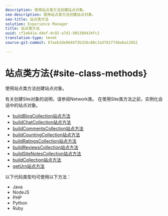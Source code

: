 ```yaml
---
description: 使用站点类方法创建站点对象。
seo-description: 使用站点类方法创建站点对象。
seo-title: 站点类方法
solution: Experience Manager
title: 站点类方法
uuid: cf1e641a-d4ef-4c92-a7d1-985380434fc2
translation-type: tm+mt
source-git-commit: 67aeb3de964473b326c88c3a3f81ff48a6a12652

---
```



# 站点类方法{#site-class-methods}

使用站点类方法创建站点对象。

有关创建Site对象的说明，请参阅Network类。 在使用Site类方法之前，实例化会话中的站点对象。

* [buildBlogCollection站点方法](../c-installing-libraries/r-buildblogcollection-site-method.md#r_buildblogcollection_site_method)
* [buildChatCollection站点方法](../c-installing-libraries/r-buildchatcollection-site-method.md#r_buildchatcollection_site_method)
* [buildCommentsCollection站点方法](../c-installing-libraries/r-buildcommentscollection-site-method.md#r_buildcommentscollection_site_method)
* [buildCountingCollection站点方法](../c-installing-libraries/r-buildcountingcollection-site-method.md#r_buildcountingcollection_site_method)
* [buildRatingsCollection站点方法](../c-installing-libraries/r-buildratingscollection-site-method.md#r_buildratingscollection_site_method)
* [buildReviewsCollection站点方法](../c-installing-libraries/r-buildreviewscollection-site-method.md#r_buildreviewscollection_site_method)
* [buildSiteNotesCollection站点方法](../c-installing-libraries/r-buildsitenotescollection-site-method.md#r_buildsitenotescollection_site_method)
* [buildCollection站点方法](../c-installing-libraries/r-buildcollection-site-method.md#r_buildcollection_site_method)
* [getUrn站点方法](../c-installing-libraries/r-geturn-site-method.md#r_geturn_site_method)

以下代码类型均可使用以下方法：

* Java
* NodeJS
* PHP
* Python
* Ruby

